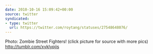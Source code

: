 ```yaml
---
date: 2010-10-16 15:09:42+00:00
source: twitter
syndicated:
- type: twitter
  url: https://twitter.com/roytang/statuses/27548648076/
---
```


Photo: Zombie Street Fighters! (click picture for source with more pics) http://tumblr.com/xyklypjis